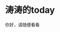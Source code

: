 # 涛涛的today

你好，请随便看看

[//]: # (## 蓝图)

[//]: # ()
[//]: # (- 幻想地图生成器)

[//]: # (- 出游规划，旅行商问题)

[//]: # (- 跑山公路搜索)

[//]: # (- 一种用于辩论的论坛)

[//]: # (- 一种分布式的多人游戏)

[//]: # (- 武汉新房销量，时序预测)
